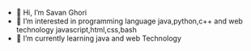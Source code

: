 - 👋 Hi, I’m Savan Ghori
- 👀 I’m interested in programming language java,python,c++ and web technology javascript,html,css,bash
- 🌱 I’m currently learning java and web Technology



<!---
numoniam/numoniam is a ✨ special ✨ repository because its `README.md` (this file) appears on your GitHub profile.
You can click the Preview link to take a look at your changes.
--->
